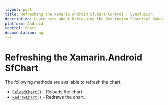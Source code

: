 ```yaml
---
layout: post
title: Refreshing the Xamarin.Android SfChart Control | Syncfusion
description: Learn here about Refreshing the Syncfusion Essential Xamarin.Android SfChart Control, its elements, and more.
platform: Android
control: Chart
documentation: ug
---
```


# Refreshing the Xamarin.Android SfChart

The following methods are available to refresh the chart.

* [`ReloadChart()`](https://help.syncfusion.com/cr/xamarin-android/Com.Syncfusion.Charts.ChartBase.html#Com_Syncfusion_Charts_ChartBase_ReloadChart) - Reloads the chart.
* [`RedrawChart()`](https://help.syncfusion.com/cr/xamarin-android/Com.Syncfusion.Charts.ChartBase.html#Com_Syncfusion_Charts_ChartBase_RedrawChart) - Redraws the chart.
